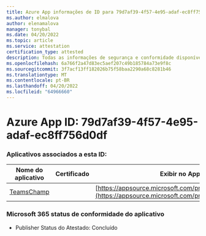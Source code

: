 ```yaml
---
title: Azure App informações de ID para 79d7af39-4f57-4e95-adaf-ec8ff756d0df
ms.author: elmalova
author: elenamalova
manager: tonybal
ms.date: 04/20/2022
ms.topic: article
ms.service: attestation
certification_type: attested
description: Todas as informações de segurança e conformidade disponíveis para 79d7af39-4f57-4e95-adaf-ec8ff756d0df.
ms.openlocfilehash: 6a766f2a47d83ec5aef207c49b185784a73e9f8c
ms.sourcegitcommit: 3f7acf13ff182026b75f58baa2290a68c8281b46
ms.translationtype: MT
ms.contentlocale: pt-BR
ms.lasthandoff: 04/20/2022
ms.locfileid: "64966660"
---
```

# <a name="azure-app-id-79d7af39-4f57-4e95-adaf-ec8ff756d0df"></a>Azure App ID: 79d7af39-4f57-4e95-adaf-ec8ff756d0df


### <a name="apps-associated-with-this-id"></a>Aplicativos associados a esta ID:
| **Nome do aplicativo** | **Certificado** | **Exibir no AppSource** |
|--------------|---------------|-----------------------|
| [TeamsChamp](../forward/WA200001487.md) |  | [https://appsource.microsoft.com/product/office/WA200001487](https://appsource.microsoft.com/product/office/WA200001487) |

### <a name="microsoft-365-app-compliance-status"></a>Microsoft 365 status de conformidade do aplicativo
- Publisher Status do Atestado: Concluído
